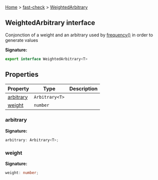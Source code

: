 [Home](/) &gt; [fast-check](../fast-check.md) &gt; [WeightedArbitrary](WeightedArbitrary.md)

## WeightedArbitrary interface

Conjonction of a weight and an arbitrary used by [frequency()](frequency_1.md) in order to generate values

<b>Signature:</b>

```typescript
export interface WeightedArbitrary<T> 
```

## Properties

|  Property | Type | Description |
|  --- | --- | --- |
|  [arbitrary](WeightedArbitrary.md#arbitrary) | <code>Arbitrary&lt;T&gt;</code> |  |
|  [weight](WeightedArbitrary.md#weight) | <code>number</code> |  |

### arbitrary

<b>Signature:</b>

```typescript
arbitrary: Arbitrary<T>;
```

### weight

<b>Signature:</b>

```typescript
weight: number;
```
